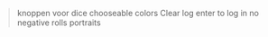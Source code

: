 > knoppen voor dice
> chooseable colors
> Clear log
> enter to log in
> no negative rolls
> portraits
